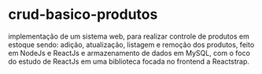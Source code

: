 # crud-basico-produtos
implementação de um sistema web, para realizar controle de produtos em estoque sendo: adição, atualização, listagem e remoção dos produtos, feito em NodeJs e ReactJs e armazenamento de dados em MySQL, com o foco do estudo de ReactJs em uma biblioteca focada no frontend a Reactstrap.
